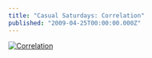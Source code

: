 ```yaml
---
title: "Casual Saturdays: Correlation"
published: "2009-04-25T00:00:00.000Z"
---
```


[![Correlation](http://imgs.xkcd.com/comics/correlation.png "Correlation")](http://www.xkcd.com/552/)